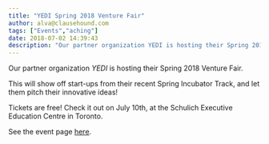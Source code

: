 ```yaml
---
title: "YEDI Spring 2018 Venture Fair"
author: alva@clausehound.com
tags: ["Events","aching"]
date: 2018-07-02 14:39:43
description: "Our partner organization YEDI is hosting their Spring 2018 Venture Fair."
---
```




Our partner organization *YEDI* is hosting their Spring 2018 Venture Fair.

This will show off start-ups from their recent Spring Incubator Track, and let them pitch their innovative ideas!

Tickets are free! Check it out on July 10th, at the Schulich Executive Education Centre in Toronto.

See the event page [here](https://www.eventbrite.com/e/yedi-spring-2018-venture-fair-tickets-47225137658?platform=hootsuite).
